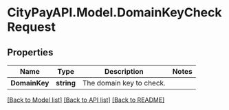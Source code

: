 # CityPayAPI.Model.DomainKeyCheckRequest

## Properties

Name | Type | Description | Notes
------------ | ------------- | ------------- | -------------
**DomainKey** | **string** | The domain key to check.  | 

[[Back to Model list]](../README.md#documentation-for-models) [[Back to API list]](../README.md#documentation-for-api-endpoints) [[Back to README]](../README.md)

